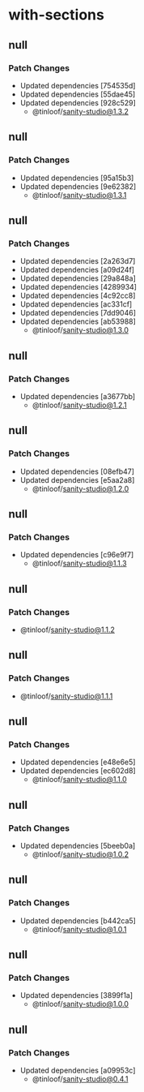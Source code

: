 # with-sections

## null

### Patch Changes

- Updated dependencies [754535d]
- Updated dependencies [55dae45]
- Updated dependencies [928c529]
  - @tinloof/sanity-studio@1.3.2

## null

### Patch Changes

- Updated dependencies [95a15b3]
- Updated dependencies [9e62382]
  - @tinloof/sanity-studio@1.3.1

## null

### Patch Changes

- Updated dependencies [2a263d7]
- Updated dependencies [a09d24f]
- Updated dependencies [29a848a]
- Updated dependencies [4289934]
- Updated dependencies [4c92cc8]
- Updated dependencies [ac331cf]
- Updated dependencies [7dd9046]
- Updated dependencies [ab53988]
  - @tinloof/sanity-studio@1.3.0

## null

### Patch Changes

- Updated dependencies [a3677bb]
  - @tinloof/sanity-studio@1.2.1

## null

### Patch Changes

- Updated dependencies [08efb47]
- Updated dependencies [e5aa2a8]
  - @tinloof/sanity-studio@1.2.0

## null

### Patch Changes

- Updated dependencies [c96e9f7]
  - @tinloof/sanity-studio@1.1.3

## null

### Patch Changes

- @tinloof/sanity-studio@1.1.2

## null

### Patch Changes

- @tinloof/sanity-studio@1.1.1

## null

### Patch Changes

- Updated dependencies [e48e6e5]
- Updated dependencies [ec602d8]
  - @tinloof/sanity-studio@1.1.0

## null

### Patch Changes

- Updated dependencies [5beeb0a]
  - @tinloof/sanity-studio@1.0.2

## null

### Patch Changes

- Updated dependencies [b442ca5]
  - @tinloof/sanity-studio@1.0.1

## null

### Patch Changes

- Updated dependencies [3899f1a]
  - @tinloof/sanity-studio@1.0.0

## null

### Patch Changes

- Updated dependencies [a09953c]
  - @tinloof/sanity-studio@0.4.1
